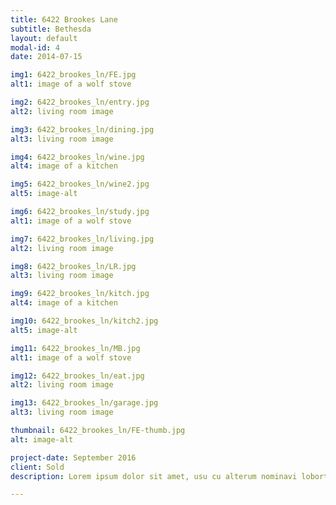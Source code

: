 ```yaml
---
title: 6422 Brookes Lane
subtitle: Bethesda
layout: default
modal-id: 4
date: 2014-07-15

img1: 6422_brookes_ln/FE.jpg
alt1: image of a wolf stove

img2: 6422_brookes_ln/entry.jpg
alt2: living room image

img3: 6422_brookes_ln/dining.jpg
alt3: living room image

img4: 6422_brookes_ln/wine.jpg
alt4: image of a kitchen

img5: 6422_brookes_ln/wine2.jpg
alt5: image-alt

img6: 6422_brookes_ln/study.jpg
alt1: image of a wolf stove

img7: 6422_brookes_ln/living.jpg
alt2: living room image

img8: 6422_brookes_ln/LR.jpg
alt3: living room image

img9: 6422_brookes_ln/kitch.jpg
alt4: image of a kitchen

img10: 6422_brookes_ln/kitch2.jpg
alt5: image-alt

img11: 6422_brookes_ln/MB.jpg
alt1: image of a wolf stove

img12: 6422_brookes_ln/eat.jpg
alt2: living room image

img13: 6422_brookes_ln/garage.jpg
alt3: living room image

thumbnail: 6422_brookes_ln/FE-thumb.jpg
alt: image-alt

project-date: September 2016
client: Sold
description: Lorem ipsum dolor sit amet, usu cu alterum nominavi lobortis. At duo novum diceret. Tantas apeirian vix et, usu sanctus postulant inciderint ut, populo diceret necessitatibus in vim. Cu eum dicam feugiat noluisse.

---
```

